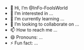 - 👋 Hi, I’m @InFo-FoolsWorld
- 👀 I’m interested in ...
- 🌱 I’m currently learning ...
- 💞️ I’m looking to collaborate on ...
- 📫 How to reach me ...
- 😄 Pronouns: ...
- ⚡ Fun fact: ...

<!---
InFo-FoolsWorld/InFo-FoolsWorld is a ✨ special ✨ repository because its `README.md` (this file) appears on your GitHub profile.
You can click the Preview link to take a look at your changes.
--->
